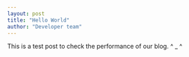 ```yaml
---
layout: post
title: "Hello World"
author: "Developer team"
---
```



This is a test post to check the performance of our blog. ^ _ ^

